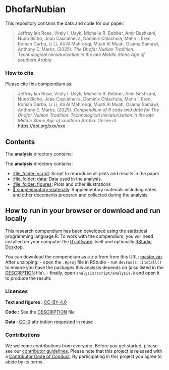 
<!-- README.md is generated from README.Rmd. Please edit that file -->

# DhofarNubian

This repository contains the data and code for our paper:

> Jeffrey Ian Rose, Vitaly I. Usyk, Michelle R. Bebber, Amir Beshkani, Nuno Bicho, João Cascalheira, Dominik Chlachula, Metin I. Eren, Roman Garba, Li Li, Ali Al Mahrooqi, Muati Al Muati, Osama Samawi, Anthony E. Marks, (2025). *The Dhofar Nubian Tradition: Technological miniaturization in the late Middle Stone Age of southern Arabia*

### How to cite

Please cite this compendium as:

> Jeffrey Ian Rose, Vitaly I. Usyk, Michelle R. Bebber, Amir Beshkani, Nuno Bicho, João Cascalheira, Dominik Chlachula, Metin I. Eren, Roman Garba, Li Li, Ali Al Mahrooqi, Muati Al Muati, Osama Samawi, Anthony E. Marks, (2025). *Compendium of R code and data for The Dhofar Nubian Tradition: Technological miniaturization in the late Middle Stone Age of southern Arabia*. Online at <https://doi.org/xxx/xxx>

## Contents

The **analysis** directory contains:

The **analysis** directory contains:

- [:file\_folder: script](/analysis/script): Script to reproduce all plots and results in the paper
- [:file\_folder: data](/analysis/data): Data used in the analysis.
- [:file\_folder: figures](/analysis/figures): Plots and other
    illustrations
- [:file_folder:  supplementary-materials](/analysis/supplementary-materials):
  Supplementary materials including notes and other documents prepared
  and collected during the analysis.

## How to run in your browser or download and run locally

This research compendium has been developed using the statistical
programming language R. To work with the compendium, you will need
installed on your computer the [R
software](https://cloud.r-project.org/) itself and optionally [RStudio
Desktop](https://rstudio.com/products/rstudio/download/).

You can download the compendium as a zip from from this URL:
[master.zip](/archive/master.zip). After unzipping: - open the `.Rproj`
file in RStudio - run `devtools::install()` to ensure you have the
packages this analysis depends on (also listed in the
[DESCRIPTION](/DESCRIPTION) file). - finally, open `analysis/script/analysis.R` and open it to produce the results

### Licenses

**Text and figures :**
[CC-BY-4.0](http://creativecommons.org/licenses/by/4.0/)

**Code :** See the [DESCRIPTION](DESCRIPTION) file

**Data :** [CC-0](http://creativecommons.org/publicdomain/zero/1.0/)
attribution requested in reuse

### Contributions

We welcome contributions from everyone. Before you get started, please
see our [contributor guidelines](CONTRIBUTING.md). Please note that this
project is released with a [Contributor Code of Conduct](CONDUCT.md). By
participating in this project you agree to abide by its terms.
